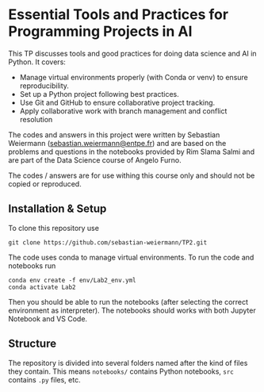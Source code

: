 # Essential Tools and Practices for Programming Projects in AI

This TP discusses tools and good practices for doing data science and AI in Python. It covers:
- Manage virtual environments properly (with Conda or venv) to ensure reproducibility.
- Set up a Python project following best practices.
- Use Git and GitHub to ensure collaborative project tracking.
- Apply collaborative work with branch management and conflict resolution

The codes and answers in this project were written by Sebastian Weiermann ([sebastian.weiermann@entpe.fr](sebastian.weiermann@entpe.fr)) and are based on the problems and questions in the notebooks provided by Rim Slama Salmi and are part of the Data Science course of Angelo Furno.

The codes / answers are for use withing this course only and should not be copied or reproduced.

## Installation & Setup

To clone this repository use
```shell
git clone https://github.com/sebastian-weiermann/TP2.git
```

The code uses conda to manage virtual environments. To run the code and notebooks run
```shell
conda env create -f env/Lab2_env.yml
conda activate Lab2
```
Then you should be able to run the notebooks (after selecting the correct environment as interpreter).
The notebooks should works with both Jupyter Notebook and VS Code.

## Structure
The repository is divided into several folders named after the kind of files they contain.
This means `notebooks/` contains Python notebooks, `src` contains `.py` files, etc.
